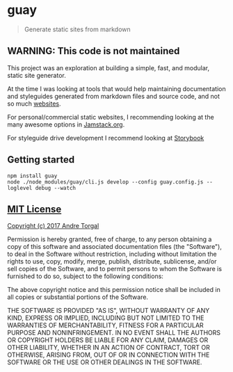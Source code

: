 # guay

> Generate static sites from markdown

## WARNING: This code is not maintained

This project was an exploration at building a simple, fast, and modular, static site generator. 

At the time I was looking at tools that would help maintaining documentation and styleguides 
generated from markdown files and source code, and not so much [websites](https://andretorgal.com/tags/static-websites/).

For personal/commercial static websites, I recommending looking at the many awesome options in [Jamstack.org](https://jamstack.org/).

For styleguide drive development I recommend looking at [Storybook](https://storybook.js.org/)

## Getting started

```
npm install guay
node ./node_modules/guay/cli.js develop --config guay.config.js --loglevel debug --watch
```


## [MIT License](LICENSE-MIT)

[Copyright (c) 2017 Andre Torgal](http://andrezero.mit-license.org/2017)

Permission is hereby granted, free of charge, to any person obtaining a copy of
this software and associated documentation files (the "Software"), to deal in
the Software without restriction, including without limitation the rights to
use, copy, modify, merge, publish, distribute, sublicense, and/or sell copies of
the Software, and to permit persons to whom the Software is furnished to do so,
subject to the following conditions:

The above copyright notice and this permission notice shall be included in all
copies or substantial portions of the Software.

THE SOFTWARE IS PROVIDED "AS IS", WITHOUT WARRANTY OF ANY KIND, EXPRESS OR
IMPLIED, INCLUDING BUT NOT LIMITED TO THE WARRANTIES OF MERCHANTABILITY, FITNESS
FOR A PARTICULAR PURPOSE AND NONINFRINGEMENT. IN NO EVENT SHALL THE AUTHORS OR
COPYRIGHT HOLDERS BE LIABLE FOR ANY CLAIM, DAMAGES OR OTHER LIABILITY, WHETHER
IN AN ACTION OF CONTRACT, TORT OR OTHERWISE, ARISING FROM, OUT OF OR IN
CONNECTION WITH THE SOFTWARE OR THE USE OR OTHER DEALINGS IN THE SOFTWARE.
